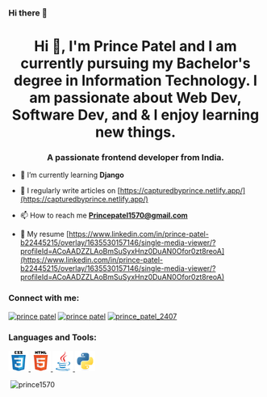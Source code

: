 ### Hi there 👋

<h1 align="center">Hi 👋, I'm Prince Patel and I am currently pursuing my Bachelor's degree in Information Technology. I am passionate about Web Dev, Software Dev, and & I enjoy learning new things.</h1>
<h3 align="center">A passionate frontend developer from India.</h3>

- 🌱 I’m currently learning **Django**

- 📝 I regularly write articles on [https://capturedbyprince.netlify.app/](https://capturedbyprince.netlify.app/)

- 📫 How to reach me **Princepatel1570@gmail.com**

- 📄 My resume [https://www.linkedin.com/in/prince-patel-b22445215/overlay/1635530157146/single-media-viewer/?profileId=ACoAADZZLAoBmSuSyxHnz0DuAN0Ofor0zt8reoA](https://www.linkedin.com/in/prince-patel-b22445215/overlay/1635530157146/single-media-viewer/?profileId=ACoAADZZLAoBmSuSyxHnz0DuAN0Ofor0zt8reoA)

<h3 align="left">Connect with me:</h3>
<p align="left">
<a href="https://linkedin.com/in/prince patel" target="blank"><img align="center" src="https://raw.githubusercontent.com/rahuldkjain/github-profile-readme-generator/master/src/images/icons/Social/linked-in-alt.svg" alt="prince patel" height="30" width="40" /></a>
<a href="https://fb.com/prince patel" target="blank"><img align="center" src="https://raw.githubusercontent.com/rahuldkjain/github-profile-readme-generator/master/src/images/icons/Social/facebook.svg" alt="prince patel" height="30" width="40" /></a>
<a href="https://instagram.com/prince_patel_2407" target="blank"><img align="center" src="https://raw.githubusercontent.com/rahuldkjain/github-profile-readme-generator/master/src/images/icons/Social/instagram.svg" alt="prince_patel_2407" height="30" width="40" /></a>
</p>

<h3 align="left">Languages and Tools:</h3>
<p align="left"> <a href="https://www.w3schools.com/css/" target="_blank" rel="noreferrer"> <img src="https://raw.githubusercontent.com/devicons/devicon/master/icons/css3/css3-original-wordmark.svg" alt="css3" width="40" height="40"/> </a> <a href="https://www.w3.org/html/" target="_blank" rel="noreferrer"> <img src="https://raw.githubusercontent.com/devicons/devicon/master/icons/html5/html5-original-wordmark.svg" alt="html5" width="40" height="40"/> </a> <a href="https://www.java.com" target="_blank" rel="noreferrer"> <img src="https://raw.githubusercontent.com/devicons/devicon/master/icons/java/java-original.svg" alt="java" width="40" height="40"/> </a> <a href="https://www.python.org" target="_blank" rel="noreferrer"> <img src="https://raw.githubusercontent.com/devicons/devicon/master/icons/python/python-original.svg" alt="python" width="40" height="40"/> </a> </p>

<p>&nbsp;<img align="center" src="https://github-readme-stats.vercel.app/api?username=prince1570&show_icons=true&locale=en" alt="prince1570" /></p>
